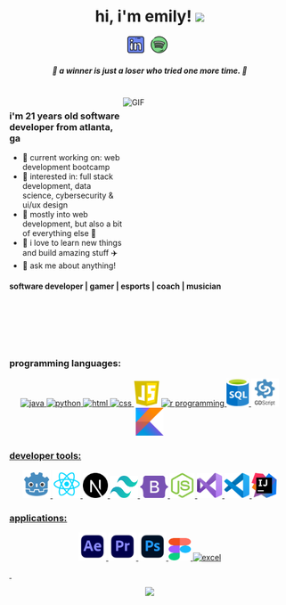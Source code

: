 <!-- my introduction -->
<div align="center">
  <h1> hi, i'm emily! <img src="https://media.giphy.com/media/mGcNjsfWAjY5AEZNw6/giphy.gif" width="50"></h1>
</div>

<!-- my linkedln and spotify link -->
  <p align='center'>
   <a href="https://www.linkedin.com/in/emilyxzhu/"><img height="30" src="https://raw.githubusercontent.com/8bithemant/8bithemant/master/linkedin.png?raw=true"></a>&nbsp;&nbsp;
   <a href="https://open.spotify.com/user/kyungiii?si=c65c9b1807ab40c5"><img height="30" src="https://raw.githubusercontent.com/8bithemant/8bithemant/master/spotify.png?raw=true"></a>&nbsp;&nbsp;
  </p>

<!-- quote -->
  <h5 align="center">
   <i> 🌟 a winner is just a loser who tried one more time. 🌟 </i>
  </h5>


 
<!-- gif -->
<br />
<img align="right" height="300px" width="300px" alt="GIF" src="https://media.giphy.com/media/QDjpIL6oNCVZ4qzGs7/giphy.gif" />

<!-- about me -->
<p align="center">
  <h3> i'm 21 years old software developer from atlanta, ga</h3>
</p>

 - 🍙 current working on: web development bootcamp
 - 🍣 interested in: full stack development, data science, cybersecurity & ui/ux design
 - 🍥 mostly into web development, but also a bit of everything else 💙
 - 🍱 i love to learn new things and build amazing stuff ✈️
 - 💬 ask me about anything!

 <p align="center">
  <h4> software developer | gamer | esports | coach | musician  </h4>
   </p>

<!-- extra spaces -->
<p>&nbsp</p>
<p>&nbsp</p>
<p>&nbsp</p>

<!-- skills -->
### programming languages:
<p align="center"> 
   <a href="https://www.java.com/en/" target="_blank" rel="noreferrer"><img src="https://github.com/itswindee/itswindee/assets/113081325/e30f6882-8cec-47f8-88df-e8e71a620bb0" alt="java" height="50" width="50" /> 
  <a href="https://www.python.org/" target="_blank" rel="noreferrer"><img src="https://github.com/itswindee/itswindee/assets/113081325/e5f3b701-c3ef-4765-8a27-bcf89f984957" alt="python" height="45" width="45" /> 
  <a href="https://developer.mozilla.org/en-US/docs/Web/HTML" target="_blank" rel="noreferrer"><img src="https://github.com/itswindee/itswindee/assets/113081325/d4924fff-cf1b-4492-821b-33eb6bd34830" alt="html" height="45" width="45" /> 
  <a href="https://developer.mozilla.org/en-US/docs/Web/CSS" target="_blank" rel="noreferrer"><img src="https://github.com/itswindee/itswindee/assets/113081325/2e2c7a74-aa2e-4d7e-8ea7-f34c7ebd82d7" alt="css" height="45" width="45" /> 
  <a href="https://developer.mozilla.org/en-US/docs/Web/JavaScript" target="_blank" rel="noreferrer"><img src="Skills/javascript.png" width="45" height="45" alt="JavaScript" /></a>
  <a href="https://www.r-project.org/about.html" target="_blank" rel="noreferrer"><img src="https://github.com/itswindee/itswindee/assets/113081325/f6650ff4-b077-4af8-905a-7ce6d2b2f7b0)" alt="r programming" height="50" width="50" /> 
  <a href="https://www.microsoft.com/en-us/sql-server/sql-server-downloads" target="_blank" rel="noreferrer"><img src="Skills/sql.png" alt="sql" height="50" width="40" /> 
  <a href="https://docs.godotengine.org/en/stable/tutorials/scripting/gdscript/gdscript_basics.html" target="_blank" rel="noreferrer"><img src="Skills/gdscript.png" alt="gdscript" height="50" width="50" /> 
  <a href="https://kotlinlang.org/" target="_blank" rel="noreferrer"><img src="Skills/kotlin.png" alt="kotlin" height="50" width="50" /> 
</p>
 
### developer tools:
<p align="center">
  <a href="https://godotengine.org/" target="_blank" rel="noreferrer"><img src="Skills/godot.png" alt="godot" height="50" width="50" /> 
  <a href="https://react.dev/" target="_blank" rel="noreferrer"><img src="Skills/react.png" alt="react" height="50" width="50" /> 
  <a href="https://nextjs.org/" target="_blank" rel="noreferrer"><img src="Skills/nextjs.svg" alt="nextjs" height="45" width="45" /> 
  <a href="https://tailwindcss.com/" target="_blank" rel="noreferrer"><img src="Skills/tailwindcss.png" alt="tailwindcss" height="40" width="50" /> 
  <a href="https://getbootstrap.com/" target="_blank" rel="noreferrer"><img src="Skills/bootstrap.png" alt="bootstrap" height="40" width="50" /> 
  <a href="https://nodejs.org/en" target="_blank" rel="noreferrer"><img src="Skills/nodejs.png" alt="nodejs" height="45" width="45" /> 
  <a href="https://visualstudio.microsoft.com/" target="_blank" rel="noreferrer"><img src="Skills/vs.svg" alt="visual studio" height="45" width="45" />
  <a href="https://code.visualstudio.com/" target="_blank" rel="noreferrer"><img src="Skills/vsc.svg" alt="visual studio code" height="45" width="45" />
    <a href="https://www.jetbrains.com/idea/" target="_blank" rel="noreferrer"><img src="Skills/intellij.png" alt="intellij" height="45" width="45" />
</p>

### applications:
<p align="center">
  <a href="https://www.adobe.com/products/aftereffects.html" target="_blank" rel="noreferrer"><img src="Skills/after effects.png" alt="after effects" height="50" width="50" /> 
  <a href="https://www.adobe.com/products/premiere.html" target="_blank" rel="noreferrer"><img src="Skills/premierpro.png" alt="premier pro" height="50" width="50" /> 
  <a href="https://www.adobe.com/products/photoshop.html" target="_blank" rel="noreferrer"><img src="Skills/photoshop.png" alt="photoshop" height="50" width="50" /> 
  <a href="https://figma.com/" target="_blank" rel="noreferrer"><img src="Skills/figma-1-logo-svg-vector.svg" alt="figma" height="40" width="40" /> 
  <a href="https://www.microsoft.com/en-us/microsoft-365/excel" target="_blank" rel="noreferrer"><img src="https://github.com/itswindee/itswindee/assets/113081325/c9aa0d9d-f288-41ae-ad24-4e99bbc16704" alt="excel" height="45" width="45" /> 
</p>



<!-- extra spaces -->
<p>&nbsp</p>

<!-- language stats -->
<div align="center">
  <a href="https://github.com/itswindee/github-readme-stats"> <img  src="https://github-readme-stats.vercel.app/api/top-langs/?username=itswindee&layout=compact"/></a>
</div>

















